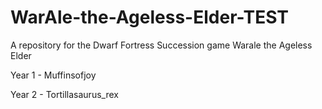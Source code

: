 # WarAle-the-Ageless-Elder-TEST
A repository for the Dwarf Fortress Succession game Warale the Ageless Elder

Year 1 - Muffinsofjoy

Year 2 - Tortillasaurus_rex

